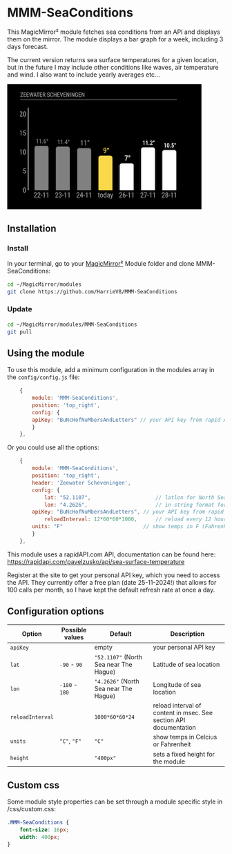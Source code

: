 # MMM-SeaConditions
This MagicMirror² module fetches sea conditions from an API and displays them on the mirror. The module displays a bar graph for a week, including 3 days forecast.

The current version returns sea surface temperatures for a given location, 
but in the future I may include other conditions like waves, air temperature and wind. I also want to include yearly averages etc...

![Example of MMM-SeaConditions](./MMM-SeaConditions_screenshot.png)

## Installation

### Install

In your terminal, go to your [MagicMirror²][mm] Module folder and clone MMM-SeaConditions:

```bash
cd ~/MagicMirror/modules
git clone https://github.com/HarrieV8/MMM-SeaConditions

```

### Update

```bash
cd ~/MagicMirror/modules/MMM-SeaConditions
git pull
```

## Using the module

To use this module, add a minimum configuration in the modules array in the `config/config.js` file:

```js
    {
        module: 'MMM-SeaConditions',
        position: 'top_right',
        config: {
	    apiKey: "BuNcHofNuMbersAndLetters" // your API key from rapid API com
        }
    },
```

Or you could use all the options:

```js
    {
        module: 'MMM-SeaConditions',
        position: 'top_right',
        header: 'Zeewater Scheveningen',
        config: {
            lat: "52.1107",                     // latlon for North Sea Scheveningen beach
            lon: "4.2626",                      // in string format for url
	    apiKey: "BuNcHofNuMbersAndLetters", // your API key from rapid API com
            reloadInterval: 12*60*60*1000,      // reload every 12 hours
	    units: "F"                          // show temps in F (Fahrenheit)
        }
    },
```

This module uses a rapidAPI.com API, documentation can be found here:
https://rapidapi.com/pavelzusko/api/sea-surface-temperature 

Register at the site to get your personal API key, which you need to access the API. They currently offer a free plan (date 25-11-2024!) that allows for 100 calls per month, so I have kept the default refresh rate at once a day. 

## Configuration options

Option|Possible values|Default|Description
------|------|------|-----------
`apiKey`| | empty | your personal API key
`lat`|`-90` -  `90` | `"52.1107"` (North Sea near The Hague)| Latitude of sea location 
`lon`|`-180` -  `180` | `"4.2626"` (North Sea near The Hague)| Longitude of sea location
`reloadInterval`| |`1000*60*60*24` | reload interval of content in msec. See section API documentation
`units`|`"C"`, `"F"` | `"C"` | show temps in Celcius or Fahrenheit
`height`| | `"400px"` | sets a fixed height for the module

## Custom css

Some module style properties can be set through a module specific style in /css/custom.css:

```css
.MMM-SeaConditions {
    font-size: 16px;
    width: 400px;
}
```

[mm]: https://github.com/MagicMirrorOrg/MagicMirror
